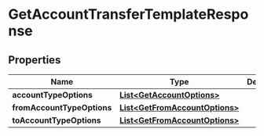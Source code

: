 # GetAccountTransferTemplateResponse

## Properties
Name | Type | Description | Notes
------------ | ------------- | ------------- | -------------
**accountTypeOptions** | [**List&lt;GetAccountOptions&gt;**](GetAccountOptions.md) |  |  [optional]
**fromAccountTypeOptions** | [**List&lt;GetFromAccountOptions&gt;**](GetFromAccountOptions.md) |  |  [optional]
**toAccountTypeOptions** | [**List&lt;GetFromAccountOptions&gt;**](GetFromAccountOptions.md) |  |  [optional]
